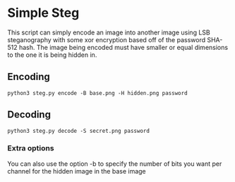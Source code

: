 # Simple Steg

This script can simply encode an image into another image using LSB steganography with some xor encryption based off of the password SHA-512 hash. The image being encoded must have smaller or equal dimensions to the one it is being hidden in.

## Encoding
```python3 steg.py encode -B base.png -H hidden.png password```

## Decoding
```python3 steg.py decode -S secret.png password```


### Extra options

You can also use the option -b to specify the number of bits you want per channel for the hidden image in the base image
